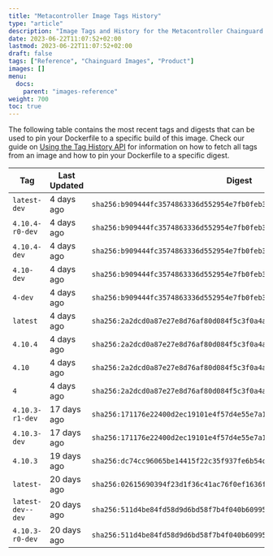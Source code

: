 ```yaml
---
title: "Metacontroller Image Tags History"
type: "article"
description: "Image Tags and History for the Metacontroller Chainguard Image"
date: 2023-06-22T11:07:52+02:00
lastmod: 2023-06-22T11:07:52+02:00
draft: false
tags: ["Reference", "Chainguard Images", "Product"]
images: []
menu:
  docs:
    parent: "images-reference"
weight: 700
toc: true
---
```


The following table contains the most recent tags and digests that can be used to pin your Dockerfile to a specific build of this image. Check our guide on [Using the Tag History API](/chainguard/chainguard-images/using-the-tag-history-api/) for information on how to fetch all tags from an image and how to pin your Dockerfile to a specific digest.

| Tag               | Last Updated | Digest                                                                    |
|-------------------|--------------|---------------------------------------------------------------------------|
| `latest-dev`      | 4 days ago   | `sha256:b909444fc3574863336d552954e7fb0feb3a07d7d238ed9d69e3cd3027659edf` |
| `4.10.4-r0-dev`   | 4 days ago   | `sha256:b909444fc3574863336d552954e7fb0feb3a07d7d238ed9d69e3cd3027659edf` |
| `4.10.4-dev`      | 4 days ago   | `sha256:b909444fc3574863336d552954e7fb0feb3a07d7d238ed9d69e3cd3027659edf` |
| `4.10-dev`        | 4 days ago   | `sha256:b909444fc3574863336d552954e7fb0feb3a07d7d238ed9d69e3cd3027659edf` |
| `4-dev`           | 4 days ago   | `sha256:b909444fc3574863336d552954e7fb0feb3a07d7d238ed9d69e3cd3027659edf` |
| `latest`          | 4 days ago   | `sha256:2a2dcd0a87e27e8d76af80d084f5c3f0a4a3e6f40110d6e4d3d4a1fcb506ab82` |
| `4.10.4`          | 4 days ago   | `sha256:2a2dcd0a87e27e8d76af80d084f5c3f0a4a3e6f40110d6e4d3d4a1fcb506ab82` |
| `4.10`            | 4 days ago   | `sha256:2a2dcd0a87e27e8d76af80d084f5c3f0a4a3e6f40110d6e4d3d4a1fcb506ab82` |
| `4`               | 4 days ago   | `sha256:2a2dcd0a87e27e8d76af80d084f5c3f0a4a3e6f40110d6e4d3d4a1fcb506ab82` |
| `4.10.3-r1-dev`   | 17 days ago  | `sha256:171176e22400d2ec19101e4f57d4e55e7a1801672207ed476c0b3771d59868cc` |
| `4.10.3-dev`      | 17 days ago  | `sha256:171176e22400d2ec19101e4f57d4e55e7a1801672207ed476c0b3771d59868cc` |
| `4.10.3`          | 19 days ago  | `sha256:dc74cc96065be14415f22c35f937fe6b54c26f2fcdcfdf40af7b5b0553bc926b` |
| `latest-`         | 20 days ago  | `sha256:02615690394f23d1f36c41ac76f0ef1636fbcc7b83e57a859995283ca0902691` |
| `latest-dev--dev` | 20 days ago  | `sha256:511d4be84fd58d9d6bd58f7b4f040b609954352728e0a896c18eb6fc4bea3218` |
| `4.10.3-r0-dev`   | 20 days ago  | `sha256:511d4be84fd58d9d6bd58f7b4f040b609954352728e0a896c18eb6fc4bea3218` |
